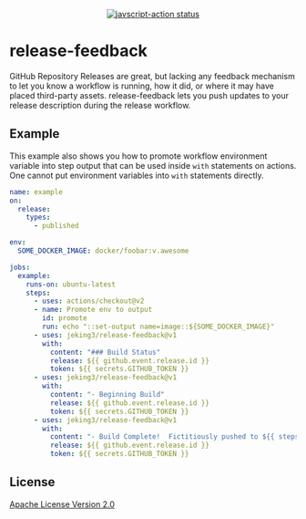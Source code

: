 <p align="center">
  <a href="https://github.com/jeking3/release-feedback/actions">
    <img alt="javscript-action status" src="https://github.com/jeking3/release-feedback/workflows/test/badge.svg">
  </a>
</p>

# release-feedback

GitHub Repository Releases are great, but lacking any feedback mechanism to let
you know a workflow is running, how it did, or where it may have placed third-party
assets.  release-feedback lets you push updates to your release description during
the release workflow.

## Example

This example also shows you how to promote workflow environment variable into
step output that can be used inside `with` statements on actions.  One cannot
put environment variables into `with` statements directly.

```yaml
name: example
on:
  release:
    types:
      - published

env:
  SOME_DOCKER_IMAGE: docker/foobar:v.awesome

jobs:
  example:
    runs-on: ubuntu-latest
    steps:
      - uses: actions/checkout@v2
      - name: Promote env to output
        id: promote
        run: echo "::set-output name=image::${SOME_DOCKER_IMAGE}"
      - uses: jeking3/release-feedback@v1
        with:
          content: "### Build Status"
          release: ${{ github.event.release.id }}
          token: ${{ secrets.GITHUB_TOKEN }}
      - uses: jeking3/release-feedback@v1
        with:
          content: "- Beginning Build"
          release: ${{ github.event.release.id }}
          token: ${{ secrets.GITHUB_TOKEN }}
      - uses: jeking3/release-feedback@v1
        with:
          content: "- Build Complete!  Fictitiously pushed to ${{ steps.id.image }}"
          release: ${{ github.event.release.id }}
          token: ${{ secrets.GITHUB_TOKEN }}
```

## License

[Apache License Version 2.0](LICENSE)